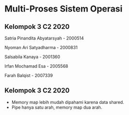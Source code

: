 # Multi-Proses Sistem Operasi

## Kelompok 3 C2 2020
Satria Pinandita Abyatarsyah - 2000514

Nyoman Ari Satyadharma       - 2000831

Salsabila Kanaya             - 2001360 

Irfan Mochamad Esa           - 2005568

Farah Balqist                - 2007339    

## Kelompok 3 C2 2020
- Memory map lebih mudah dipahami karena data shared.
- Pipe hanya satu arah, memory map dua arah.
